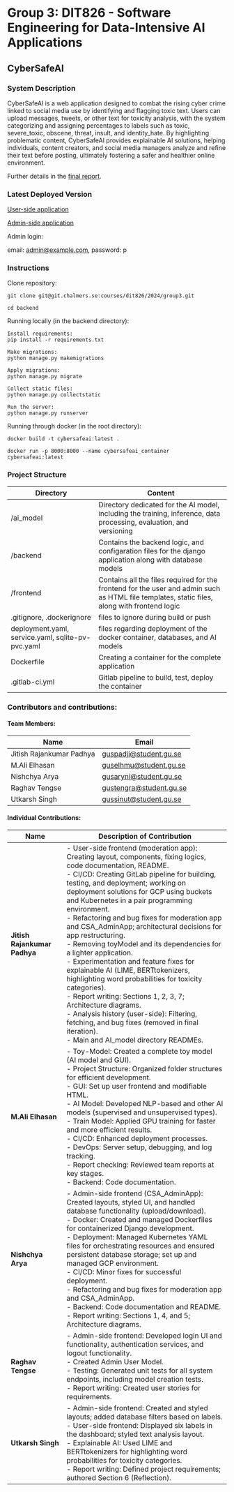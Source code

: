 # Group 3: DIT826 - Software Engineering for Data-Intensive AI Applications
## CyberSafeAI
### System Description

CyberSafeAI is a web application designed to combat the rising cyber crime linked to social media use by identifying and flagging toxic text. Users can upload messages, tweets, or other text for toxicity analysis, with the system categorizing and assigning percentages to labels such as toxic, severe_toxic, obscene, threat, insult, and identity_hate. By highlighting problematic content, CyberSafeAI provides explainable AI solutions, helping individuals, content creators, and social media managers analyze and refine their text before posting, ultimately fostering a safer and healthier online environment.

Further details in the [final report](./FinalReport.pdf).

### Latest Deployed Version
[User-side application](http://34.88.100.97/)

[Admin-side application](http://34.88.100.97/admin/login/)

Admin login: 

email: admin@example.com, password: p


### Instructions
Clone repository:

```
git clone git@git.chalmers.se:courses/dit826/2024/group3.git

cd backend
```

Running locally (in the backend directory):
```
Install requirements:
pip install -r requirements.txt

Make migrations:
python manage.py makemigrations

Apply migrations:
python manage.py migrate

Collect static files:
python manage.py collectstatic

Run the server:
python manage.py runserver
```
Running through docker (in the root directory):
```
docker build -t cybersafeai:latest .

docker run -p 8000:8000 --name cybersafeai_container cybersafeai:latest
```


### Project Structure 
| Directory  | Content |
|---|---|
| /ai_model  | Directory dedicated for the AI model, including the training, inference, data processing, evaluation, and versioning  |
| /backend  | Contains the backend logic, and configaration files for the django application along with database models  |
| /frontend  | Contains all the files required for the frontend for the user and admin such as HTML file templates, static files, along with frontend logic  |
| .gitignore, .dockerignore  | files to ignore during build or push  |
| deployment.yaml, service.yaml, sqlite-pv-pvc.yaml  | files regarding deployment of the docker container, databases, and AI models  |
| Dockerfile  | Creating a container for the complete application |
| .gitlab-ci.yml  | Gitlab pipeline to build, test, deploy the container |

### Contributors and contributions:
#### Team Members:
| **Name**            | **Email**                      |
|----------------------|--------------------------------|
| Jitish Rajankumar Padhya | guspadji@student.gu.se       |
| M.Ali Elhasan        | guselhmu@student.gu.se         |
| Nishchya Arya        | gusaryni@student.gu.se         |
| Raghav Tengse        | gustengra@student.gu.se        |
| Utkarsh Singh        | gussinut@student.gu.se         |

#### Individual Contributions:

| **Name**                    | **Description of Contribution**                                                                                                                                                                                                                                                                                                                                                                                                       |
|-----------------------------|---------------------------------------------------------------------------------------------------------------------------------------------------------------------------------------------------------------------------------------------------------------------------------------------------------------------------------------------------------------------------------------------------------------------------------------|
| **Jitish Rajankumar Padhya** | - User-side frontend (moderation app): Creating layout, components, fixing logics, code documentation, README.<br>- CI/CD: Creating GitLab pipeline for building, testing, and deployment; working on deployment solutions for GCP using buckets and Kubernetes in a pair programming environment.<br>- Refactoring and bug fixes for moderation app and CSA_AdminApp; architectural decisions for app restructuring.<br>- Removing toyModel and its dependencies for a lighter application.<br>- Experimentation and feature fixes for explainable AI (LIME, BERTtokenizers, highlighting word probabilities for toxicity categories).<br>- Report writing: Sections 1, 2, 3, 7; Architecture diagrams.<br>- Analysis history (user-side): Filtering, fetching, and bug fixes (removed in final iteration).<br>- Main and AI_model directory READMEs. |
| **M.Ali Elhasan**           | - Toy-Model: Created a complete toy model (AI model and GUI).<br>- Project Structure: Organized folder structures for efficient development.<br>- GUI: Set up user frontend and modifiable HTML.<br>- AI Model: Developed NLP-based and other AI models (supervised and unsupervised types).<br>- Train Model: Applied GPU training for faster and more efficient results.<br>- CI/CD: Enhanced deployment processes.<br>- DevOps: Server setup, debugging, and log tracking.<br>- Report checking: Reviewed team reports at key stages.<br>- Backend: Code documentation. |
| **Nishchya Arya**           | - Admin-side frontend (CSA_AdminApp): Created layouts, styled UI, and handled database functionality (upload/download).<br>- Docker: Created and managed Dockerfiles for containerized Django development.<br>- Deployment: Managed Kubernetes YAML files for orchestrating resources and ensured persistent database storage; set up and managed GCP environment.<br>- CI/CD: Minor fixes for successful deployment.<br>- Refactoring and bug fixes for moderation app and CSA_AdminApp.<br>- Backend: Code documentation and README.<br>- Report writing: Sections 1, 4, and 5; Architecture diagrams. |
| **Raghav Tengse**           | - Admin-side frontend: Developed login UI and functionality, authentication services, and logout functionality.<br>- Created Admin User Model.<br>- Testing: Generated unit tests for all system endpoints, including model creation tests.<br>- Report writing: Created user stories for requirements. |
| **Utkarsh Singh**           | - Admin-side frontend: Created and styled layouts; added database filters based on labels.<br>- User-side frontend: Displayed six labels in the dashboard; styled text analysis layout.<br>- Explainable AI: Used LIME and BERTtokenizers for highlighting word probabilities for toxicity categories.<br>- Report writing: Defined project requirements; authored Section 6 (Reflection). |


